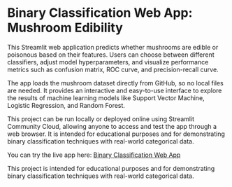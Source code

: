 
# Binary Classification Web App: Mushroom Edibility

This Streamlit web application predicts whether mushrooms are edible or poisonous based on their features. Users can choose between different classifiers, adjust model hyperparameters, and visualize performance metrics such as confusion matrix, ROC curve, and precision-recall curve. 

The app loads the mushroom dataset directly from GitHub, so no local files are needed. It provides an interactive and easy-to-use interface to explore the results of machine learning models like Support Vector Machine, Logistic Regression, and Random Forest.

This project can be run locally or deployed online using Streamlit Community Cloud, allowing anyone to access and test the app through a web browser. It is intended for educational purposes and for demonstrating binary classification techniques with real-world categorical data.

You can try the live app here: [Binary Classification Web App](https://appapp-npklglnyab7esnfqd8rvhu.streamlit.app/)

This project is intended for educational purposes and for demonstrating binary classification techniques with real-world categorical data.
